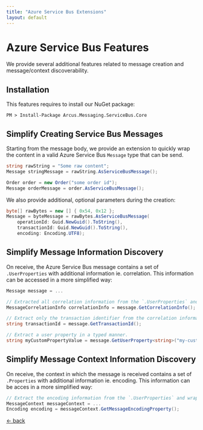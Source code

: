 ```yaml
---
title: "Azure Service Bus Extensions"
layout: default
---
```


# Azure Service Bus Features

We provide several additional features related to message creation and message/context discoverability.

## Installation

This features requires to install our NuGet package:

```shell
PM > Install-Package Arcus.Messaging.ServiceBus.Core
```

## Simplify Creating Service Bus Messages

Starting from the message body, we provide an extension to quickly wrap the content in a valid Azure Service Bus `Message` type that can be send.

```csharp
string rawString = "Some raw content";
Message stringMessage = rawString.AsServiceBusMessage();

Order order = new Order("some order id");
Message orderMessage = order.AsServiceBusMessage();
```

We also provide additional, optional parameters during the creation:

```csharp
byte[] rawBytes = new [] { 0x54, 0x12 };
Message = byteMessage = rawBytes.AsServiceBusMessage(
    operationId: Guid.NewGuid().ToString(),
    transactionId: Guid.NewGuid().ToString(),
    encoding: Encoding.UTF8);
```

## Simplify Message Information Discovery

On receive, the Azure Service Bus message contains a set of `.UserProperties` with additional information ie. correlation.
This information can be accessed in a more simplified way:

```csharp
Message message = ...

// Extracted all correlation information from the `.UserProperties` and wrapped inside a valid correlation type.
MessageCorrelationInfo correlationInfo = message.GetCorrelationInfo();

// Extract only the transaction identifier from the correlation information.
string transactionId = message.GetTransactionId();

// Extract a user property in a typed manner.
string myCustomPropertyValue = message.GetUserProperty<string>("my-custom-property-key");
```

## Simplify Message Context Information Discovery

On receive, the context in which the message is received contains a set of `.Properties` with additional information ie. encoding.
This information can be acces in a more simplified way:

```csharp
// Extract the encoding information from the `.UserProperties` and wrapped inside a valid `Encoding` type.
MessageContext messageContext = ...
Encoding encoding = messageContext.GetMessageEncodingProperty();
```

[&larr; back](/)